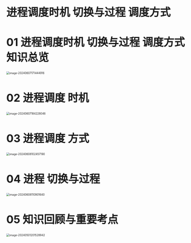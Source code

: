 # 进程调度时机 切换与过程 调度方式



# 01 进程调度时机 切换与过程 调度方式 知识总览

<img src="https://cvp.oss-cn-shanghai.aliyuncs.com/picgo/202406071714999.png" alt="image-20240607171444916" style="zoom:50%;" />



# 02 进程调度 时机

<img src="https://cvp.oss-cn-shanghai.aliyuncs.com/picgo/202406071842432.png" alt="image-20240607184228046" style="zoom:50%;" />



# 03 进程调度 方式

<img src="https://cvp.oss-cn-shanghai.aliyuncs.com/picgo/202406081024354.png" alt="image-20240608102457190" style="zoom:50%;" />



# 04 进程 切换与过程

<img src="https://cvp.oss-cn-shanghai.aliyuncs.com/picgo/202406081109833.png" alt="image-20240608110901640" style="zoom:50%;" />



# 05 知识回顾与重要考点

<img src="https://cvp.oss-cn-shanghai.aliyuncs.com/picgo/202405012015069.png" alt="image-20240501201528942" style="zoom:50%;" />